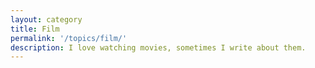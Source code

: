 ```yaml
---
layout: category
title: Film
permalink: '/topics/film/'
description: I love watching movies, sometimes I write about them.
---
```

